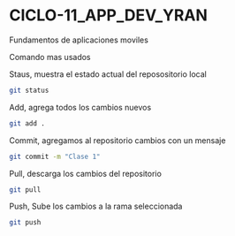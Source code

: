 # CICLO-11_APP_DEV_YRAN

Fundamentos de aplicaciones moviles 

Comando mas usados

Staus, muestra el estado actual del reposositorio local

```sh
git status
```

Add, agrega todos los cambios nuevos
```sh
git add .
```

Commit, agregamos al repositorio cambios con un mensaje
```sh
git commit -m "Clase 1"
```

Pull, descarga los cambios del repositorio
```sh
git pull 
```

Push, Sube los cambios a la rama seleccionada
```sh
git push
```
